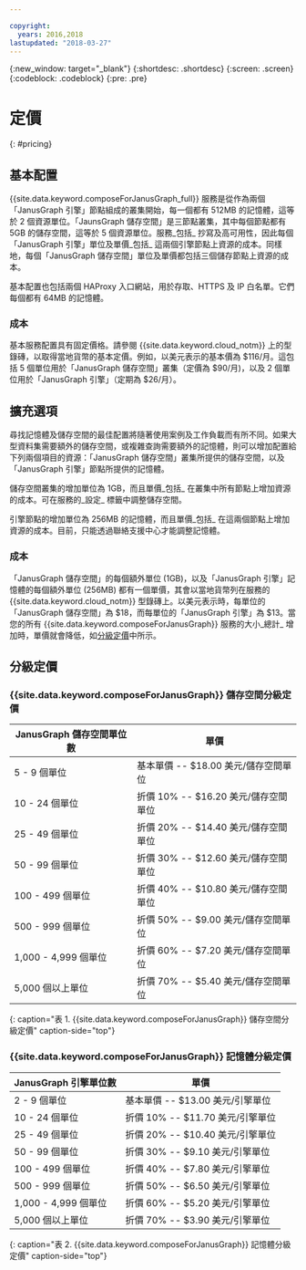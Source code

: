 ```yaml
---

copyright:
  years: 2016,2018
lastupdated: "2018-03-27"
---
```


{:new_window: target="_blank"}
{:shortdesc: .shortdesc}
{:screen: .screen}
{:codeblock: .codeblock}
{:pre: .pre}

# 定價
{: #pricing}

## 基本配置
{{site.data.keyword.composeForJanusGraph_full}} 服務是從作為兩個「JanusGraph 引擎」節點組成的叢集開始，每一個都有 512MB 的記憶體，這等於 2 個資源單位。「JaunsGraph 儲存空間」是三節點叢集，其中每個節點都有 5GB 的儲存空間，這等於 5 個資源單位。服務_包括_ 抄寫及高可用性，因此每個「JanusGraph 引擎」單位及單價_包括_ 這兩個引擎節點上資源的成本。同樣地，每個「JanusGraph 儲存空間」單位及單價都包括三個儲存節點上資源的成本。

基本配置也包括兩個 HAProxy 入口網站，用於存取、HTTPS 及 IP 白名單。它們每個都有 64MB 的記憶體。

### 成本
基本服務配置具有固定價格。請參閱 {{site.data.keyword.cloud_notm}} 上的型錄磚，以取得當地貨幣的基本定價。例如，以美元表示的基本價為 $116/月。這包括 5 個單位用於「JanusGraph 儲存空間」叢集（定價為 $90/月)，以及 2 個單位用於「JanusGraph 引擎」（定期為 $26/月）。


## 擴充選項
尋找記憶體及儲存空間的最佳配置將隨著使用案例及工作負載而有所不同。如果大型資料集需要額外的儲存空間，或複雜查詢需要額外的記憶體，則可以增加配置給下列兩個項目的資源：「JanusGraph 儲存空間」叢集所提供的儲存空間，以及「JanusGraph 引擎」節點所提供的記憶體。 

儲存空間叢集的增加單位為 1GB，而且單價_包括_ 在叢集中所有節點上增加資源的成本。可在服務的_設定_ 標籤中調整儲存空間。
 
引擎節點的增加單位為 256MB 的記憶體，而且單價_包括_ 在這兩個節點上增加資源的成本。目前，只能透過聯絡支援中心才能調整記憶體。

### 成本
「JanusGraph 儲存空間」的每個額外單位 (1GB)，以及「JanusGraph 引擎」記憶體的每個額外單位 (256MB) 都有一個單價，其會以當地貨幣列在服務的 {{site.data.keyword.cloud_notm}} 型錄磚上。以美元表示時，每單位的「JanusGraph 儲存空間」為 $18，而每單位的「JanusGraph 引擎」為 $13。當您的所有 {{site.data.keyword.composeForJanusGraph}} 服務的大小_總計_ 增加時，單價就會降低，如[分級定價](#tiered-pricing)中所示。

## 分級定價

### {{site.data.keyword.composeForJanusGraph}} 儲存空間分級定價

JanusGraph 儲存空間單位數|單價
----------|-----------
5 - 9 個單位|基本單價 -- $18.00 美元/儲存空間單位
10 - 24 個單位|折價 10% -- $16.20 美元/儲存空間單位
25 - 49 個單位|折價 20% -- $14.40 美元/儲存空間單位
50 - 99 個單位|折價 30% -- $12.60 美元/儲存空間單位
100 - 499 個單位|折價 40% -- $10.80 美元/儲存空間單位
500 - 999 個單位|折價 50% -- $9.00 美元/儲存空間單位
1,000 - 4,999 個單位|折價 60% -- $7.20 美元/儲存空間單位
5,000 個以上單位|折價 70% -- $5.40 美元/儲存空間單位
{: caption="表 1. {{site.data.keyword.composeForJanusGraph}} 儲存空間分級定價" caption-side="top"}

### {{site.data.keyword.composeForJanusGraph}} 記憶體分級定價

JanusGraph 引擎單位數|單價
----------|-----------
2 - 9 個單位|基本單價 -- $13.00 美元/引擎單位
10 - 24 個單位|折價 10% -- $11.70 美元/引擎單位
25 - 49 個單位|折價 20% -- $10.40 美元/引擎單位
50 - 99 個單位|折價 30% -- $9.10 美元/引擎單位
100 - 499 個單位|折價 40% -- $7.80 美元/引擎單位
500 - 999 個單位|折價 50% -- $6.50 美元/引擎單位
1,000 - 4,999 個單位|折價 60% -- $5.20 美元/引擎單位
5,000 個以上單位|折價 70% -- $3.90 美元/引擎單位
{: caption="表 2. {{site.data.keyword.composeForJanusGraph}} 記憶體分級定價" caption-side="top"}
